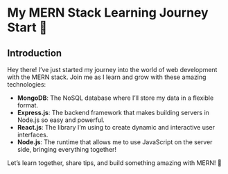 # My MERN Stack Learning Journey Start 🚀

## Introduction
Hey there! I’ve just started my journey into the world of web development with the MERN stack. Join me as I learn and grow with these amazing technologies:

- **MongoDB**: The NoSQL database where I’ll store my data in a flexible format.
- **Express.js**: The backend framework that makes building servers in Node.js so easy and powerful.
- **React.js**: The library I’m using to create dynamic and interactive user interfaces.
- **Node.js**: The runtime that allows me to use JavaScript on the server side, bringing everything together!

Let’s learn together, share tips, and build something amazing with MERN! 🚀
